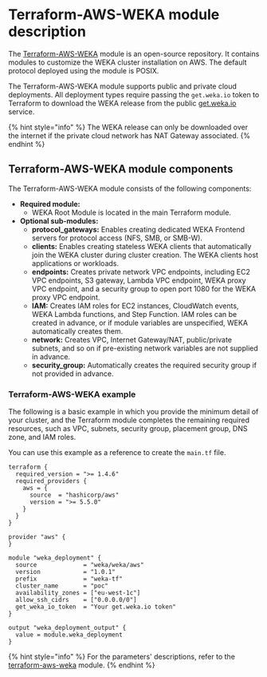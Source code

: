 # Terraform-AWS-WEKA module description

The [Terraform-AWS-WEKA](https://registry.terraform.io/modules/weka/weka/aws/latest?tab=inputs) module is an open-source repository. It contains modules to customize the WEKA cluster installation on AWS. The default protocol deployed using the module is POSIX.

The Terraform-AWS-WEKA module supports public and private cloud deployments. All deployment types require passing the `get.weka.io` token to Terraform to download the WEKA release from the public [get.weka.io](https://get.weka.io) service.

{% hint style="info" %}
The WEKA release can only be downloaded over the internet if the private cloud network has NAT Gateway associated.
{% endhint %}

## Terraform-AWS-WEKA module components

The Terraform-AWS-WEKA module consists of the following components:

* **Required module:**
  * WEKA Root Module is located in the main Terraform module.
* **Optional sub-modules:**
  * **protocol\_gateways:** Enables creating dedicated WEKA Frontend servers for protocol access (NFS, SMB, or SMB-W).
  * **clients:** Enables creating stateless WEKA clients that automatically join the WEKA cluster during cluster creation. The WEKA clients host applications or workloads.
  * **endpoints:** Creates private network VPC endpoints, including EC2 VPC endpoints, S3 gateway, Lambda VPC endpoint, WEKA proxy VPC endpoint, and a security group to open port 1080 for the WEKA proxy VPC endpoint.
  * **IAM:** Creates IAM roles for EC2 instances, CloudWatch events, WEKA Lambda functions, and Step Function. IAM roles can be created in advance, or if module variables are unspecified, WEKA automatically creates them.
  * **network:** Creates VPC, Internet Gateway/NAT, public/private subnets, and so on if pre-existing network variables are not supplied in advance.
  * **security\_group:** Automatically creates the required security group if not provided in advance.

### Terraform-AWS-WEKA example

The following is a basic example in which you provide the minimum detail of your cluster, and the Terraform module completes the remaining required resources, such as VPC, subnets, security group, placement group, DNS zone, and IAM roles.

You can use this example as a reference to create the `main.tf` file.

```hcl
terraform {
  required_version = ">= 1.4.6"
  required_providers {
    aws = {
      source  = "hashicorp/aws"
      version = ">= 5.5.0"
    }
  }
}

provider "aws" {
}

module "weka_deployment" {
  source             = "weka/weka/aws"
  version            = "1.0.1"  
  prefix             = "weka-tf"
  cluster_name       = "poc"
  availability_zones = ["eu-west-1c"]
  allow_ssh_cidrs    = ["0.0.0.0/0"]
  get_weka_io_token  = "Your get.weka.io token"
}

output "weka_deployment_output" {
  value = module.weka_deployment
}
```

{% hint style="info" %}
For the parameters' descriptions, refer to the [terraform-aws-weka](https://registry.terraform.io/modules/weka/weka/aws/latest?tab=inputs) module.
{% endhint %}
